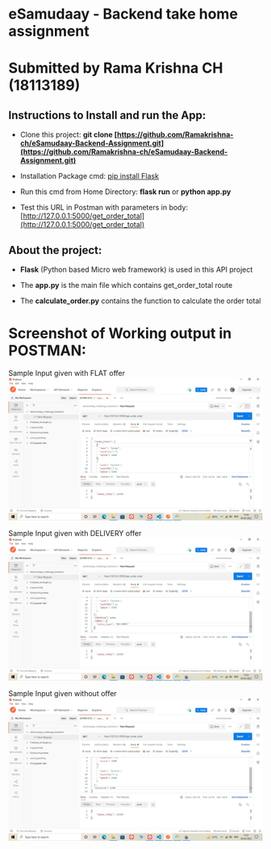 # eSamudaay - Backend take home assignment
# Submitted by Rama Krishna CH (18113189)

## Instructions to Install and run the App:

 - Clone this project:  **git clone [https://github.com/Ramakrishna-ch/eSamudaay-Backend-Assignment.git](https://github.com/Ramakrishna-ch/eSamudaay-Backend-Assignment.git)**
 - Installation Package cmd: [pip install Flask](https://pypi.org/project/Flask/)

 - Run this cmd from Home Directory: **flask run** or **python app.py**

 - Test this URL in Postman with parameters in body: [http://127.0.0.1:5000/get_order_total](http://127.0.0.1:5000/get_order_total)

 ## About the project:

- **Flask** (Python based Micro web framework) is used in this API project

- The **app.py** is the main file which contains get_order_total route

- The **calculate_order.py** contains the function to calculate the order total

# Screenshot of Working output in POSTMAN:

Sample Input given with FLAT offer
<img src="images/Sample_input_given.jpg"/>

Sample Input given with DELIVERY offer
<img src="images/sample_input_with_delivery_offer.jpg"/>

Sample Input given without offer
<img src="images/Sample_input_without_offer.jpg"/>
